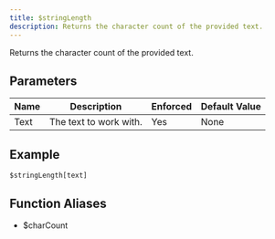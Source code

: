 ```yaml
---
title: $stringLength
description: Returns the character count of the provided text.
---
```


Returns the character count of the provided text.
## Parameters
| Name |      Description       | Enforced | Default Value |
|------|------------------------|----------|---------------|
| Text | The text to work with. | Yes      | None          |
## Example
```
$stringLength[text]
```
## Function Aliases
- $charCount